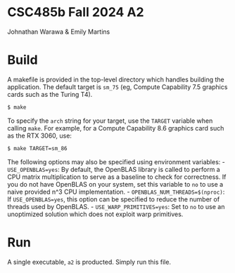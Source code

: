 # CSC485b Fall 2024 A2
Johnathan Warawa & Emily Martins


# Build
A makefile is provided in  the top-level directory which handles building the application. 
The default target is `sm_75` (eg, Compute Capability 7.5 graphics cards such as the Turing T4). 
```bash
$ make
```

To specify the `arch` string for your target, use the `TARGET` variable when
calling `make`. For example, for a Compute Capability 8.6 graphics card such as the RTX 3060, use:
```bash
$ make TARGET=sm_86
```

The following options may also be specified using environment variables:
    - `USE_OPENBLAS=yes`: By default, the OpenBLAS library is called to
      perform a CPU matrix multiplication to serve as a baseline to check for
      correctness. If you do not have OpenBLAS on your system, set this variable
      to `no` to use a naive provided n^3 CPU implementation.
    - `OPENBLAS_NUM_THREADS=$(nproc)`: If `USE_OPENBLAS=yes`, this option can be
      specified to reduce the number of threads used by OpenBLAS. 
    - `USE_WARP_PRIMITIVES=yes`: Set to `no` to use an unoptimized solution
      which does not exploit warp primitives.

# Run

A single executable, `a2` is producted. Simply run this file.
